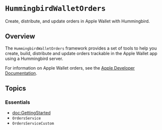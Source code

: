 # ``HummingbirdWalletOrders``

Create, distribute, and update orders in Apple Wallet with Hummingbird.

## Overview

The `HummingbirdWalletOrders` framework provides a set of tools to help you create, build, distribute and update orders trackable in the Apple Wallet app using a Hummingbird server.

For information on Apple Wallet orders, see the [Apple Developer Documentation](https://developer.apple.com/documentation/walletorders).

## Topics

### Essentials

- <doc:GettingStarted>
- ``OrdersService``
- ``OrdersServiceCustom``
